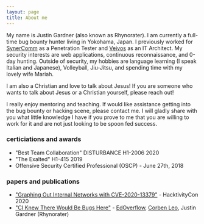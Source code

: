 ```yaml
---
layout: page
title: About me
---
```


My name is Justin Gardner (also known as Rhynorater). I am currently a full-time bug bounty hunter living in Yokohama, Japan. I previously worked for [SynerComm](https://synercomm.com) as a Penetration Tester and [Veivos](https://www.veivos.com) as an IT Architect. My security interests are web applications, continuous reconnaissance, and 0-day hunting. Outside of security, my hobbies are language learning (I speak Italian and Japanese), Volleyball, Jiu-Jitsu, and spending time with my lovely wife Mariah. 

I am also a Christian and love to talk about Jesus! If you are someone who wants to talk about Jesus or a Christian yourself, please reach out! 

I really enjoy mentoring and teaching. If would like assistance getting into the bug bounty or hacking scene, please contact me. I will gladly share with you what little knowledge I have if you prove to me that you are willing to work for it and are not just looking to be spoon fed success. 

### certiciations and awards
 - "Best Team Collaboration" DISTURBANCE H1-2006 2020
 - "The Exalted" H1-415 2019
 - Offensive Security Certified Professional (OSCP) - June 27th, 2018


### papers and publications
 - ["Graphing Out Internal Networks with CVE-2020-13379"](https://docs.google.com/presentation/d/1He_zFFXCuft3LsZTXbHKoDxQHNoSveZg2c2uF1HKuaw/edit) - HacktivityCon 2020
 - ["CI Knew There Would Be Bugs Here"](https://edoverflow.com/2019/ci-knew-there-would-be-bugs-here/) - [EdOverflow](https://edoverflow.com), [Corben Leo](https://www.corben.io), Justin Gardner (Rhynorater)


 


